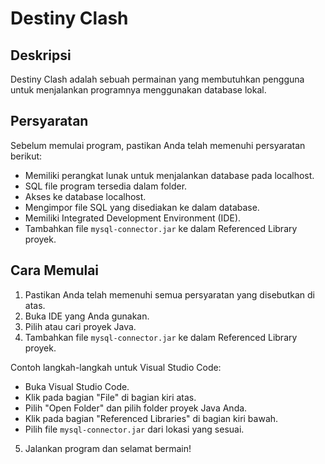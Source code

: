 # Destiny Clash

## Deskripsi
Destiny Clash adalah sebuah permainan yang membutuhkan pengguna untuk menjalankan programnya menggunakan database lokal.

## Persyaratan

Sebelum memulai program, pastikan Anda telah memenuhi persyaratan berikut:
- Memiliki perangkat lunak untuk menjalankan database pada localhost.
- SQL file program tersedia dalam folder.
- Akses ke database localhost.
- Mengimpor file SQL yang disediakan ke dalam database.
- Memiliki Integrated Development Environment (IDE).
- Tambahkan file `mysql-connector.jar` ke dalam Referenced Library proyek.

## Cara Memulai

1. Pastikan Anda telah memenuhi semua persyaratan yang disebutkan di atas.
2. Buka IDE yang Anda gunakan.
3. Pilih atau cari proyek Java.
4. Tambahkan file `mysql-connector.jar` ke dalam Referenced Library proyek.

Contoh langkah-langkah untuk Visual Studio Code:

   - Buka Visual Studio Code.
   - Klik pada bagian "File" di bagian kiri atas.
   - Pilih "Open Folder" dan pilih folder proyek Java Anda.
   - Klik pada bagian "Referenced Libraries" di bagian kiri bawah.
   - Pilih file `mysql-connector.jar` dari lokasi yang sesuai.

5. Jalankan program dan selamat bermain!

